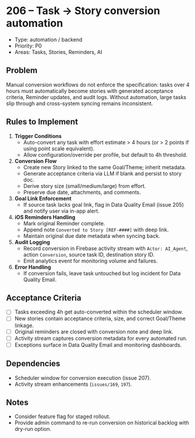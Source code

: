 # 206 – Task → Story conversion automation

- Type: automation / backend
- Priority: P0
- Areas: Tasks, Stories, Reminders, AI

## Problem
Manual conversion workflows do not enforce the specification: tasks over 4 hours must automatically become stories with generated acceptance criteria, Reminder updates, and audit logs. Without automation, large tasks slip through and cross-system syncing remains inconsistent.

## Rules to Implement
1. **Trigger Conditions**
   - Auto-convert any task with effort estimate > 4 hours (or > 2 points if using point scale equivalent).
   - Allow configuration/override per profile, but default to 4h threshold.
2. **Conversion Flow**
   - Create new Story linked to the same Goal/Theme; inherit metadata.
   - Generate acceptance criteria via LLM if blank and persist to story doc.
   - Derive story size (small/medium/large) from effort.
   - Preserve due date, attachments, and comments.
3. **Goal Link Enforcement**
   - If source task lacks goal link, flag in Data Quality Email (issue 205) and notify user via in-app alert.
4. **iOS Reminders Handling**
   - Mark original Reminder complete.
   - Append note `Converted to Story [REF-####]` with deep link.
   - Maintain original due date metadata when syncing back.
5. **Audit Logging**
   - Record conversion in Firebase activity stream with `Actor: AI_Agent`, action `Conversion`, source task ID, destination story ID.
   - Emit analytics event for monitoring volume and failures.
6. **Error Handling**
   - If conversion fails, leave task untouched but log incident for Data Quality Email.

## Acceptance Criteria
- [ ] Tasks exceeding 4h get auto-converted within the scheduler window.
- [ ] New stories contain acceptance criteria, size, and correct Goal/Theme linkage.
- [ ] Original reminders are closed with conversion note and deep link.
- [ ] Activity stream captures conversion metadata for every automated run.
- [ ] Exceptions surface in Data Quality Email and monitoring dashboards.

## Dependencies
- Scheduler window for conversion execution (issue 207).
- Activity stream enhancements (`issues/169`, `197`).

## Notes
- Consider feature flag for staged rollout.
- Provide admin command to re-run conversion on historical backlog with dry-run option.
